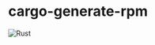 # cargo-generate-rpm

![Rust](https://github.com/cat-in-136/cargo-generate-rpm/workflows/Rust/badge.svg)

